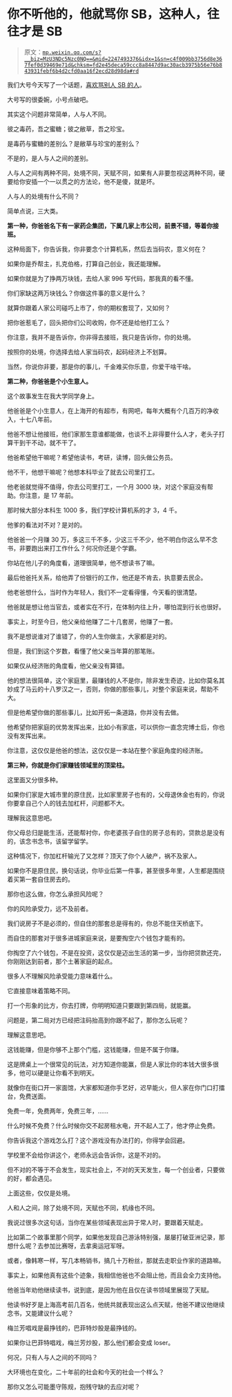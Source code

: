 # 你不听他的，他就骂你 SB，这种人，往往才是 SB

> 原文：[`mp.weixin.qq.com/s?__biz=MzU3NDc5Nzc0NQ==&mid=2247493376&idx=1&sn=c4f009bb3756d8e367fef0d39469e71d&chksm=fd2e45deca59ccc8a8447d9ac30acb3975b56e76b843931febf6b4d2cfd0aa16f2ecd28d98da#rd`](http://mp.weixin.qq.com/s?__biz=MzU3NDc5Nzc0NQ==&mid=2247493376&idx=1&sn=c4f009bb3756d8e367fef0d39469e71d&chksm=fd2e45deca59ccc8a8447d9ac30acb3975b56e76b843931febf6b4d2cfd0aa16f2ecd28d98da#rd)

我们大号今天写了一个话题，[喜欢骂别人 SB 的人](https://mp.weixin.qq.com/s?__biz=MzU0MjYwNDU2Mw==&mid=2247492598&idx=1&sn=c00b357970842e0ea747a7fd05596d9d&chksm=fb1a8f8acc6d069cfa70e88b4051daa24f501919839296e03716910a5779a7dac64aa203fc23&token=881043956&lang=zh_CN&scene=21#wechat_redirect)。 

大号写的很委婉，小号点破吧。 

其实这个问题非常简单，人与人不同。 

彼之毒药，吾之蜜糖；彼之敝草，吾之珍宝。

是毒药与蜜糖的差别么？是敝草与珍宝的差别么？

不是的，是人与人之间的差别。

人与人之间有两种不同，处境不同，天赋不同，如果有人非要忽视这两种不同，硬要给你安插一个一以贯之的方法论，他不是傻，就是坏。

人与人的处境有什么不同？ 

简单点说，三大类。

**第一种，你爸爸名下有一家药企集团，下属几家上市公司，前景不错，等着你接班。** 

这种局面下，你告诉我，你非要念个计算机系，然后去当码农，意义何在？

如果你是乔帮主，扎克伯格，打算自己创业，我还能理解。 

如果你就是为了挣两万块钱，去给人家 996 写代码，那我真的看不懂。

你们家缺这两万块钱么？你做这件事的意义是什么？ 

就算你跟着人家公司碰巧上市了，你的期权套现了，又如何？

把你爸惹毛了，回头把你们公司收购，你不还是给他打工么？

你注意，我并不是告诉你，你非得去接班，我只是告诉你，你的处境。

按照你的处境，你选择去给人家当码农，起码经济上不划算。

当然，你说你非要，那是你的事儿，千金难买你乐意，你爱干啥干啥。 

**第二种，你爸爸是个小生意人。** 

这个故事发生在我大学同学身上。

他爸爸是个小生意人，在上海开的有超市，有网吧，每年大概有个几百万的净收入，十七八年前。 

他爸不想让他接班，他们家那生意谁都能做，也谈不上非得要什么人才，老头子打算干到干不动，就不干了。 

他爸希望他干嘛呢？希望他读书，考研，读博，回头做公务员。 

他不干，他想干嘛呢？他想本科毕业了就去公司里打工。

他老爸就觉得不值得，你去公司里打工，一个月 3000 块，对这个家庭没有帮助。你注意，是 17 年前。 

那时候大部分本科生 1000 多，我们学校计算机系的才 3，4 千。 

他爹的看法对不对？是对的。 

他爸爸一个月赚 30 万，多这三千不多，少这三千不少，他不明白你这么早不念书，非要跑出来打工作什么？何况你还是个学霸。 

你站在他儿子的角度看，道理很简单，他不想读书了嘛。 

最后他爸托关系，给他弄了份银行的工作，他还是不肯去，执意要去民企。 

他老爸想什么，当时作为年轻人，我们不一定看得懂，今天看的很清楚。 

他爸就是想让他当官去，或者实在不行，在体制内往上升，哪怕混到行长也很好。 

事实上，时至今日，他父亲给他赚了二十几套房，他赚了一套。 

我不是想说谁对了谁错了，你的人生你做主，大家都是对的。 

但是，我们到这个岁数，看懂了他父亲当年算的那笔账。

如果仅从经济账的角度看，他父亲没有算错。 

他的想法很简单，这个家庭里，最赚钱的人不是你，除非发生奇迹，比如你莫名其妙成了马云的十八罗汉之一，否则，你做的那些事儿，对整个家庭来说，帮助不大。 

但是他希望你做的那些事儿，比如开拓一条道路，你并没有去做。 

他希望你把家庭的优势发挥出来，比如小有家底，可以供你一直念完博士后，你也没有发挥出来。 

你注意，这仅仅是他爸的想法，这仅仅是一本站在整个家庭角度的经济账。

**第三种，你就是你们家赚钱领域里的顶梁柱。** 

这里面又分很多种。 

如果你们家是大城市里的原住民，比如家里房子也有的，父母退休金也有的，你说你要拿自己个人的钱去加杠杆，问题都不大。 

理解我这意思吧。

你父母总归是能生活，还能帮衬你，你老婆孩子自住的房子总有的，贷款总是没有的，该念书念书，该留学留学。

这种情况下，你加杠杆输光了又怎样？顶天了你个人破产，祸不及家人。

如果你不是原住民，换句话说，你毕业后第一件事，甚至很多年里，人生都是围绕着买第一套自住房去的。 

那你也这么做，你怎么承担风险呢？

你的风险承受力，远不及前者。

我们说房子不是必须的，但自住的那套总是得有的，你总不能住天桥底下。 

而自住的那套对于很多进城家庭来说，是要掏空六个钱包才能有的。

你掏空了六个钱包，不是在投资，这仅仅是迈出生活的第一步，当你把贷款还完，你刚刚达到前者，那个土著家庭的起点。 

很多人不理解风险承受能力意味着什么。

它直接意味着策略不同。

打一个形象的比方，你去打牌，你明明知道只要跟到第四局，就能赢。 

问题是，第二局对方已经把注码抬高到你跟不起了，那你怎么玩呢？

理解这意思吧。 

这钱能赚，但是你够不上那个门槛，这钱能赚，但是不属于你赚。

这是牌桌上一个很常见的玩法，对方知道你能赢，但是人家比你的本钱大很多很多，他可以硬是让你看不到明天。 

就像你在街口开一家面馆，大家都知道你手艺好，迟早能火，但人家在你门口打擂台，免费送面。 

免费一年，免费两年，免费三年，......

什么时候不免费？什么时候你交不起房租水电，开不起人工了，他才停止免费。 

你告诉我这个游戏怎么打？这个游戏没有办法打的，你得学会回避。 

学校里不会给你讲这个，老师永远会告诉你，这是不对的。 

但不对的不等于不会发生，现实社会上，不对的天天发生，每一个创业者，只要做的好，都会遇见。

上面这些，仅仅是处境。 

人和人之间，除了处境不同，天赋也不同，机缘也不同。

我说过很多次这句话，当你在某些领域表现出异于常人时，要跟着天赋走。 

比如第二个故事里那个同学，如果他发现自己游泳特别强，屡屡打破亚洲记录，那想什么呢？去参加比赛呀，去拿奥运冠军呀。 

或者，像韩寒一样，写几本畅销书，搞几十万粉丝，那就去走职业作家的道路嘛。

事实上，如果他真有这些个迹象，我相信他爸也不会阻止他，而且会全力支持他。 

他爸当年劝他继续读书，说到底，是因为他在且仅在读书领域里展现了天赋。 

他读书好歹是上海高考前几百名，他统共就表现出这么点天赋，他爸不建议他继续念书，又能建议什么呢？ 

梅兰芳唱戏是最挣钱的，巴菲特炒股是最挣钱的。 

如果你让巴菲特唱戏，梅兰芳炒股，那么他们都会变成 loser。

何况，只有人与人之间的不同吗？

大环境也在变化，二十年前的社会和今天的社会一个样么？

那你又怎么可能墨守陈规，抱残守缺的去应对呢？

<mp-qa class="js_uneditable custom_select_card qa_iframe" data-pluginname="insertquestion" data-id="1546573880784437250" data-bizuin="MzU3NDc5Nzc0NQ==" data-title="留言区"></mp-qa>